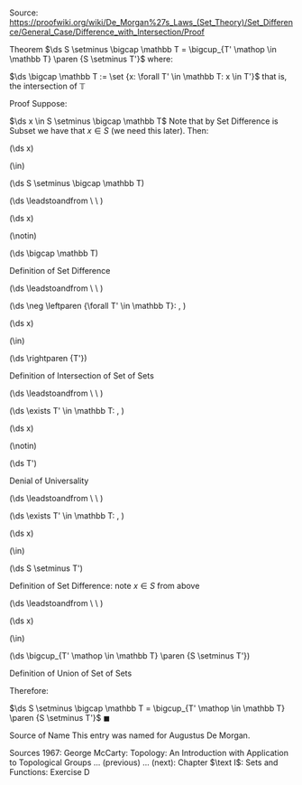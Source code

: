 # 

Source: https://proofwiki.org/wiki/De_Morgan%27s_Laws_(Set_Theory)/Set_Difference/General_Case/Difference_with_Intersection/Proof



Theorem
$\ds S \setminus \bigcap \mathbb T = \bigcup_{T' \mathop \in \mathbb T} \paren {S \setminus T'}$
where:

$\ds \bigcap \mathbb T := \set {x: \forall T' \in \mathbb T: x \in T'}$
that is, the intersection of $\mathbb T$


Proof
Suppose:

$\ds x \in S \setminus \bigcap \mathbb T$
Note that by Set Difference is Subset we have that $x \in S$ (we need this later).
Then:














\(\ds x\)

\(\in\)







\(\ds S \setminus \bigcap \mathbb T\)














\(\ds \leadstoandfrom \ \ \)





\(\ds x\)

\(\notin\)







\(\ds \bigcap \mathbb T\)





Definition of Set Difference








\(\ds \leadstoandfrom \ \ \)

\(\ds \neg \leftparen {\forall T' \in \mathbb T}: \, \)



\(\ds x\)

\(\in\)







\(\ds \rightparen {T'}\)





Definition of Intersection of Set of Sets








\(\ds \leadstoandfrom \ \ \)

\(\ds \exists T' \in \mathbb T: \, \)



\(\ds x\)

\(\notin\)







\(\ds T'\)





Denial of Universality








\(\ds \leadstoandfrom \ \ \)

\(\ds \exists T' \in \mathbb T: \, \)



\(\ds x\)

\(\in\)







\(\ds S \setminus T'\)





Definition of Set Difference: note $x \in S$ from above








\(\ds \leadstoandfrom \ \ \)





\(\ds x\)

\(\in\)







\(\ds \bigcup_{T' \mathop \in \mathbb T} \paren {S \setminus T'}\)





Definition of Union of Set of Sets




Therefore:

$\ds S \setminus \bigcap \mathbb T = \bigcup_{T' \mathop \in \mathbb T} \paren {S \setminus T'}$
$\blacksquare$


Source of Name
This entry was named for Augustus De Morgan.


Sources
1967: George McCarty: Topology: An Introduction with Application to Topological Groups ... (previous) ... (next): Chapter $\text I$: Sets and Functions: Exercise $\text{D}$




